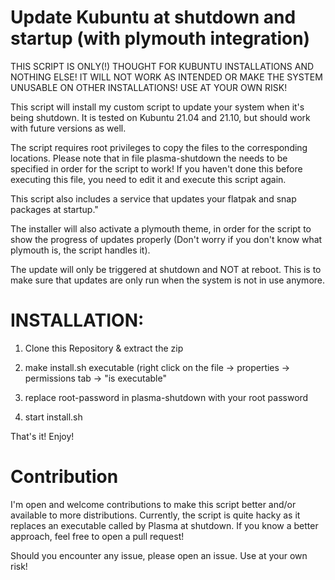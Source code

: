 # Update Kubuntu at shutdown and startup (with plymouth integration)
  THIS SCRIPT IS ONLY(!) THOUGHT FOR KUBUNTU INSTALLATIONS
  AND NOTHING ELSE!  IT WILL NOT WORK AS INTENDED OR MAKE
  THE SYSTEM UNUSABLE ON OTHER INSTALLATIONS!
  USE AT YOUR OWN RISK!

  This script will install my custom script to update your
  system when it's being shutdown. It is tested on Kubuntu
  21.04 and 21.10, but should work with future versions as
  well.

  The script requires root privileges to copy the
  files to the corresponding locations. Please note that
  in file plasma-shutdown the <root-password> needs to be
  specified in order for the script to work! If you
  haven't done this before executing this file, you need
  to edit it and execute this script again.

  This script also includes a service that updates your
  flatpak and snap packages at startup."

  The installer will also activate a plymouth theme,
  in order for the script to show the progress of
  updates properly (Don't worry if you don't know
  what plymouth is, the script handles it).
  
  The update will only be triggered at shutdown and NOT
  at reboot. This is to make sure that updates are only
  run when the system is not in use anymore.

# INSTALLATION:

  1. Clone this Repository & extract the zip
  
  2. make install.sh executable (right click on the file
  -> properties -> permissions tab -> "is executable"
  
  3. replace root-password in plasma-shutdown with your root password

  4. start install.sh

  That's it! Enjoy!
  
# Contribution
  I'm open and welcome contributions to make this script better and/or available to more distributions.
  Currently, the script is quite hacky as it replaces an executable called by Plasma at shutdown.
  If you know a better approach, feel free to open a pull request!
  
  Should you encounter any issue, please open an issue. Use at your own risk!
